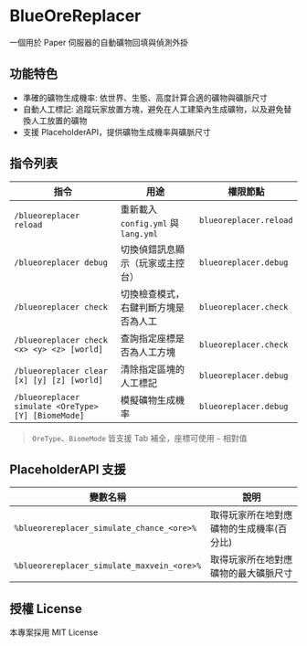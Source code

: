 # BlueOreReplacer

一個用於 Paper 伺服器的自動礦物回填與偵測外掛

## 功能特色

- 準確的礦物生成機率: 依世界、生態、高度計算合適的礦物與礦脈尺寸
- 自動人工標記: 追蹤玩家放置方塊，避免在人工建築內生成礦物，以及避免替換人工放置的礦物
- 支援 PlaceholderAPI，提供礦物生成機率與礦脈尺寸

## 指令列表

| 指令 | 用途 | 權限節點 |
|------|------|----------|
| `/blueoreplacer reload` | 重新載入 `config.yml` 與 `lang.yml` | `blueoreplacer.reload` |
| `/blueoreplacer debug` | 切換偵錯訊息顯示（玩家或主控台） | `blueoreplacer.debug` |
| `/blueoreplacer check` | 切換檢查模式，右鍵判斷方塊是否為人工 | `blueoreplacer.check` |
| `/blueoreplacer check <x> <y> <z> [world]` | 查詢指定座標是否為人工方塊 | `blueoreplacer.check` |
| `/blueoreplacer clear [x] [y] [z] [world]` | 清除指定區塊的人工標記 | `blueoreplacer.debug` |
| `/blueoreplacer simulate <OreType> [Y] [BiomeMode]` | 模擬礦物生成機率  | `blueoreplacer.debug` |

> `OreType`、`BiomeMode` 皆支援 Tab 補全，座標可使用 `~` 相對值

## PlaceholderAPI 支援

| 變數名稱 | 說明 |
|----------|------|
| `%blueorereplacer_simulate_chance_<ore>%` | 取得玩家所在地對應礦物的生成機率(百分比) |
| `%blueorereplacer_simulate_maxvein_<ore>%` | 取得玩家所在地對應礦物的最大礦脈尺寸 |

## 授權 License

本專案採用 MIT License
